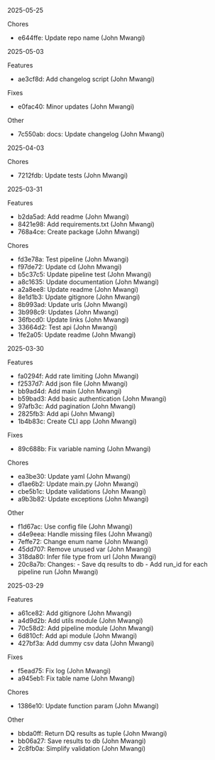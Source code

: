 2025-05-25

Chores
- e644ffe: Update repo name (John Mwangi)


2025-05-03

Features
- ae3cf8d: Add changelog script (John Mwangi)

Fixes
- e0fac40: Minor updates (John Mwangi)

Other
- 7c550ab: docs: Update changelog (John Mwangi)


2025-04-03

Chores
- 7212fdb: Update tests (John Mwangi)


2025-03-31

Features
- b2da5ad: Add readme (John Mwangi)
- 8421e98: Add requirements.txt (John Mwangi)
- 768a4ce: Create package (John Mwangi)

Chores
- fd3e78a: Test pipeline (John Mwangi)
- f97de72: Update cd (John Mwangi)
- b5c37c5: Update pipeline test (John Mwangi)
- a8c1635: Update documentation (John Mwangi)
- a2a8ee8: Update readme (John Mwangi)
- 8e1d1b3: Update gitignore (John Mwangi)
- 8b993ad: Update urls (John Mwangi)
- 3b998c9: Updates (John Mwangi)
- 36fbcd0: Update links (John Mwangi)
- 33664d2: Test api (John Mwangi)
- 1fe2a05: Update readme (John Mwangi)


2025-03-30

Features
- fa0294f: Add rate limiting (John Mwangi)
- f2537d7: Add json file (John Mwangi)
- bb9ad4d: Add main (John Mwangi)
- b59bad3: Add basic authentication (John Mwangi)
- 97afb3c: Add pagination (John Mwangi)
- 2825fb3: Add api (John Mwangi)
- 1b4b83c: Create CLI app (John Mwangi)

Fixes
- 89c688b: Fix variable naming (John Mwangi)

Chores
- ea3be30: Update yaml (John Mwangi)
- d1ae6b2: Update main.py (John Mwangi)
- cbe5b1c: Update validations (John Mwangi)
- a9b3b82: Update exceptions (John Mwangi)

Other
- f1d67ac: Use config file (John Mwangi)
- d4e9eea: Handle missing files (John Mwangi)
- 7effe72: Change enum name (John Mwangi)
- 45dd707: Remove unused var (John Mwangi)
- 318da80: Infer file type from url (John Mwangi)
- 20c8a7b: Changes: - Save dq results to db - Add run_id for each pipeline run (John Mwangi)


2025-03-29

Features
- a61ce82: Add gitignore (John Mwangi)
- a4d9d2b: Add utils module (John Mwangi)
- 70c58d2: Add pipeline module (John Mwangi)
- 6d810cf: Add api module (John Mwangi)
- 427bf3a: Add dummy csv data (John Mwangi)

Fixes
- f5ead75: Fix log (John Mwangi)
- a945eb1: Fix table name (John Mwangi)

Chores
- 1386e10: Update function param (John Mwangi)

Other
- bbda0ff: Return DQ results as tuple (John Mwangi)
- bb06a27: Save results to db (John Mwangi)
- 2c8fb0a: Simplify validation (John Mwangi)


